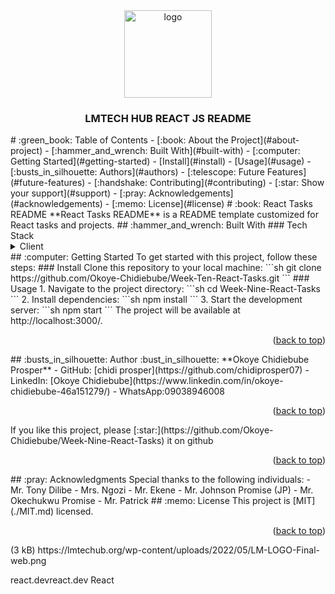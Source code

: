 <div align="center">
  <img src="https://lmtechub.org/wp-content/uploads/2022/05/LM-LOGO-Final-web.png" alt="logo" width="140" height="auto" />
  <br/>
  <h3><b>LMTECH HUB REACT JS README</b></h3>
</div>
<!-- TABLE OF CONTENTS -->
# :green_book: Table of Contents
- [:book: About the Project](#about-project)
  - [:hammer_and_wrench: Built With](#built-with)
- [:computer: Getting Started](#getting-started)
  - [Install](#install)
  - [Usage](#usage)
- [:busts_in_silhouette: Authors](#authors)
- [:telescope: Future Features](#future-features)
- [:handshake: Contributing](#contributing)
- [:star: Show your support](#support)
- [:pray: Acknowledgements](#acknowledgements)
- [:memo: License](#license)
<!-- PROJECT DESCRIPTION -->
# :book: React Tasks README <a name="about-project"></a>
**React Tasks README** is a README template customized for React tasks and projects.
## :hammer_and_wrench: Built With <a name="built-with"></a>
### Tech Stack <a name="tech-stack"></a>
<details>
  <summary>Client</summary>
  <ul>
    <li><a href="https://reactjs.org/">React.js</a></li>
  </ul>
</details>
<!-- GETTING STARTED -->
## :computer: Getting Started <a name="getting-started"></a>
To get started with this project, follow these steps:
### Install <a name="install"></a>
Clone this repository to your local machine:
```sh
git clone https://github.com/Okoye-Chidiebube/Week-Ten-React-Tasks.git
```
### Usage <a name="usage"></a>
1. Navigate to the project directory:
```sh
cd Week-Nine-React-Tasks
```
2. Install dependencies:
```sh
npm install
```
3. Start the development server:
```sh
npm start
```
The project will be available at http://localhost:3000/.
<p align="right">(<a href="#readme-top">back to top</a>)</p>
<!-- AUTHORS -->
## :busts_in_silhouette: Author <a name="authors"></a>
:bust_in_silhouette: **Okoye Chidiebube Prosper**
- GitHub: [chidi prosper](https://github.com/chidiprosper07)
- LinkedIn: [Okoye Chidiebube](https://www.linkedin.com/in/okoye-chidiebube-46a151279/)
- WhatsApp:09038946008

<p align="right">(<a href="#readme-top">back to top</a>)</p>
<!-- CONTRIBUTING -->
If you like this project, please [:star:](https://github.com/Okoye-Chidiebube/Week-Nine-React-Tasks) it on github
<p align="right">(<a href="#readme-top">back to top</a>)</p>
## :pray: Acknowledgments <a name="acknowledgements"></a>
Special thanks to the following individuals:
- Mr. Tony Dilibe
- Mrs. Ngozi
- Mr. Ekene
- Mr. Johnson Promise (JP)
- Mr. Okechukwu Promise
- Mr. Patrick
<!-- LICENSE -->
## :memo: License <a name="license"></a>
This project is [MIT](./MIT.md) licensed.
<p align="right">(<a href="#readme-top">back to top</a>)</p>
(3 kB)
https://lmtechub.org/wp-content/uploads/2022/05/LM-LOGO-Final-web.png

react.devreact.dev
React

